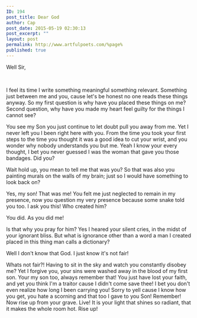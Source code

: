 ```yaml
---
ID: 194
post_title: Dear God
author: Cap
post_date: 2015-05-19 02:30:13
post_excerpt: ""
layout: post
permalink: http://www.artfulpoets.com/%page%
published: true
---
```

Well Sir,

&nbsp;

I feel its time I write something meaningful something relevant. Something just between me and you, cause let's be honest no one reads these things anyway. So my first question is why have you placed these things on me? Second question, why have you made my heart feel guilty for the things I cannot see?

You see my Son you just continue to let doubt pull you away from me. Yet I never left you I been right here with you. From the time you took your first steps to the time you thought it was a good idea to cut your wrist, and you wonder why nobody understands you but me. Yeah I know your every thought, I bet you never guessed I was the woman that gave you those bandages. Did you?

Wait hold up, you mean to tell me that was you? So that was also you painting murals on the walls of my brain; just so I would have something to look back on?

Yes, my son! That was me! You felt me just neglected to remain in my presence, now you question my very presence because some snake told you too. I ask you this! Who created him?

You did. As you did me!

Is that why you pray for him? Yes I heared your silent cries, in the midst of your ignorant bliss. But what is ignorance other than a word a man I created placed in this thing man calls a dictionary?

Well I don't know that God. I just know it's not fair!

Whats not fair?! Having to sit in the sky and watch you constantly disobey me? Yet I forgive you, your sins were washed away in the blood of my first son. Your my son too, always remember that! You just have lost your faith, and yet you think I'm a traitor cause I didn't come save thee! I bet you don't even realize how long I been carrying you! Sorry to yell cause I know how you get, you hate a scorning and that too I gave to you Son! Remember! Now rise up from your grave. Live! It is your light that shines so radiant, that it makes the whole room hot. Rise up!